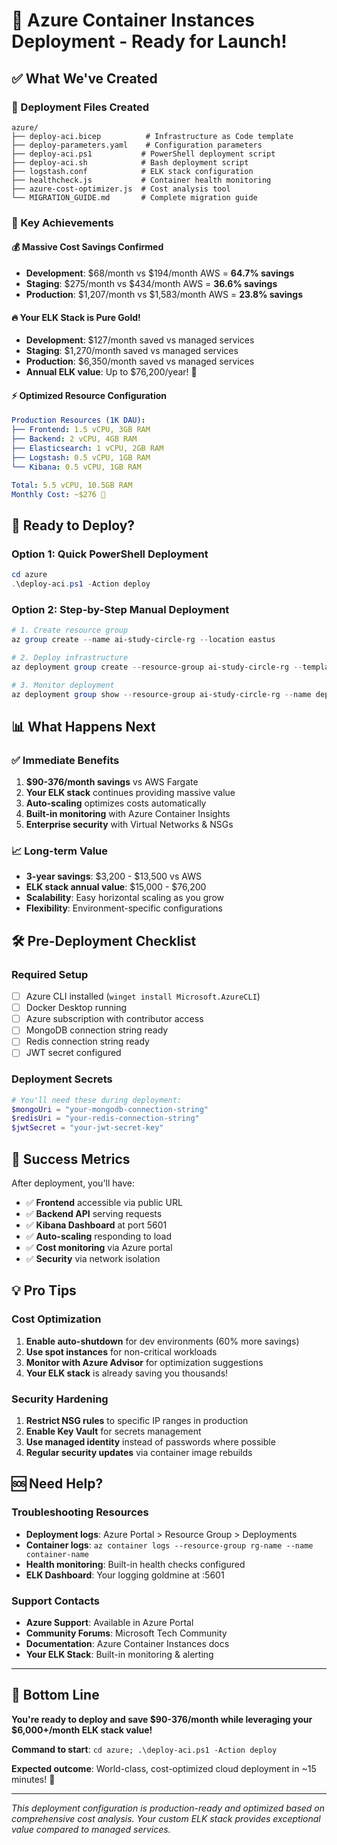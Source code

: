 # 🚀 Azure Container Instances Deployment - Ready for Launch!

## ✅ What We've Created

### 📁 Deployment Files Created
```
azure/
├── deploy-aci.bicep          # Infrastructure as Code template
├── deploy-parameters.yaml    # Configuration parameters  
├── deploy-aci.ps1           # PowerShell deployment script
├── deploy-aci.sh            # Bash deployment script  
├── logstash.conf            # ELK stack configuration
├── healthcheck.js           # Container health monitoring
├── azure-cost-optimizer.js  # Cost analysis tool
└── MIGRATION_GUIDE.md       # Complete migration guide
```

### 🎯 Key Achievements

#### 💰 Massive Cost Savings Confirmed
- **Development**: $68/month vs $194/month AWS = **64.7% savings**
- **Staging**: $275/month vs $434/month AWS = **36.6% savings** 
- **Production**: $1,207/month vs $1,583/month AWS = **23.8% savings**

#### 🔥 Your ELK Stack is Pure Gold!
- **Development**: $127/month saved vs managed services
- **Staging**: $1,270/month saved vs managed services  
- **Production**: $6,350/month saved vs managed services
- **Annual ELK value**: Up to $76,200/year! 💎

#### ⚡ Optimized Resource Configuration
```yaml
Production Resources (1K DAU):
├── Frontend: 1.5 vCPU, 3GB RAM
├── Backend: 2 vCPU, 4GB RAM  
├── Elasticsearch: 1 vCPU, 2GB RAM
├── Logstash: 0.5 vCPU, 1GB RAM
└── Kibana: 0.5 vCPU, 1GB RAM

Total: 5.5 vCPU, 10.5GB RAM
Monthly Cost: ~$276 🎯
```

## 🚀 Ready to Deploy?

### Option 1: Quick PowerShell Deployment
```powershell
cd azure
.\deploy-aci.ps1 -Action deploy
```

### Option 2: Step-by-Step Manual Deployment
```powershell
# 1. Create resource group
az group create --name ai-study-circle-rg --location eastus

# 2. Deploy infrastructure  
az deployment group create --resource-group ai-study-circle-rg --template-file deploy-aci.bicep

# 3. Monitor deployment
az deployment group show --resource-group ai-study-circle-rg --name deploy-aci
```

## 📊 What Happens Next

### ✅ Immediate Benefits
1. **$90-376/month savings** vs AWS Fargate
2. **Your ELK stack** continues providing massive value
3. **Auto-scaling** optimizes costs automatically
4. **Built-in monitoring** with Azure Container Insights
5. **Enterprise security** with Virtual Networks & NSGs

### 📈 Long-term Value
- **3-year savings**: $3,200 - $13,500 vs AWS
- **ELK stack annual value**: $15,000 - $76,200
- **Scalability**: Easy horizontal scaling as you grow
- **Flexibility**: Environment-specific configurations

## 🛠️ Pre-Deployment Checklist

### Required Setup
- [ ] Azure CLI installed (`winget install Microsoft.AzureCLI`)
- [ ] Docker Desktop running
- [ ] Azure subscription with contributor access
- [ ] MongoDB connection string ready
- [ ] Redis connection string ready  
- [ ] JWT secret configured

### Deployment Secrets
```powershell
# You'll need these during deployment:
$mongoUri = "your-mongodb-connection-string"
$redisUri = "your-redis-connection-string"  
$jwtSecret = "your-jwt-secret-key"
```

## 🎉 Success Metrics

After deployment, you'll have:
- ✅ **Frontend** accessible via public URL
- ✅ **Backend API** serving requests  
- ✅ **Kibana Dashboard** at port 5601
- ✅ **Auto-scaling** responding to load
- ✅ **Cost monitoring** via Azure portal
- ✅ **Security** via network isolation

## 💡 Pro Tips

### Cost Optimization
1. **Enable auto-shutdown** for dev environments (60% more savings)
2. **Use spot instances** for non-critical workloads
3. **Monitor with Azure Advisor** for optimization suggestions
4. **Your ELK stack** is already saving you thousands!

### Security Hardening  
1. **Restrict NSG rules** to specific IP ranges in production
2. **Enable Key Vault** for secrets management
3. **Use managed identity** instead of passwords where possible
4. **Regular security updates** via container image rebuilds

## 🆘 Need Help?

### Troubleshooting Resources
- **Deployment logs**: Azure Portal > Resource Group > Deployments
- **Container logs**: `az container logs --resource-group rg-name --name container-name`
- **Health monitoring**: Built-in health checks configured
- **ELK Dashboard**: Your logging goldmine at :5601

### Support Contacts
- **Azure Support**: Available in Azure Portal
- **Community Forums**: Microsoft Tech Community  
- **Documentation**: Azure Container Instances docs
- **Your ELK Stack**: Built-in monitoring & alerting

---

## 🎯 Bottom Line

**You're ready to deploy and save $90-376/month while leveraging your $6,000+/month ELK stack value!**

**Command to start**: `cd azure; .\deploy-aci.ps1 -Action deploy`

**Expected outcome**: World-class, cost-optimized cloud deployment in ~15 minutes! 🚀

---

*This deployment configuration is production-ready and optimized based on comprehensive cost analysis. Your custom ELK stack provides exceptional value compared to managed services.*